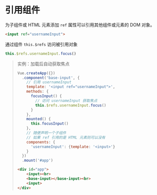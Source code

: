 # 引用组件

为子组件或 HTML 元素添加 `ref` 属性可以引用其他组件或元素的 DOM 对象。

```html
<input ref="usernameInput">
```

通过组件 `this.$refs` 访问被引用对象

```js
this.$refs.usernameInput.focus()
```

> 实例：加载后自动获取焦点
>
> ```js
> Vue.createApp({})
>   .component('base-input', {
>     // 引用 usernameInput
>     template: '<input ref="usernameInput">',
>     methods: {
>       focusInput() {
>         // 访问 usernameInput 获取焦点
>         this.$refs.usernameInput.focus()
>       }
>     },
>     mounted() {
>       this.focusInput()
>     },
>     // 随便声明一个子组件
>     // 如果 ref 引用的是 HTML 元素则可以没有
>     components: {
>       'usernameInput': {template: '<input>'}
>     }
>   })
>   .mount('#app')
> ```
> ```html
> <div id="app">
>     <input><br>
>     <base-input></base-input><br>
>     <input>
> </div>
> ```
